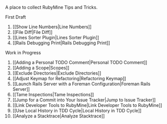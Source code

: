 A place to collect RubyMine Tips and Tricks.

First Draft

1. [[Show Line Numbers|Line Numbers]]
1. [[File Diff|File Diff]]
1. [[Lines Sorter Plugin|Lines Sorter Plugin]]
1. [[Rails Debugging Print|Rails Debugging Print]]

Work in Progress

1. [[Adding a Personal TODO Comment|Personal TODO Comment]]
1. [[Adding a Scope|Scopes]]
1. [[Exclude Directories|Exclude Directories]]
1. [[Adjust Keymap for Refactoring|Refactoring Keymap]]
1. [[Launch Rails Server with a Foreman Configuration|Foreman Rails Server]]
1. [[Tame Inspections|Tame Inspections]]
1. [[Jump for a Commit into Your Issue Tracker|Jump to Issue Tracker]]
1. [[Link Developer Tools to RubyMine|Link Developer Tools to RubyMine]]
1. [[Use Local History in TDD Cycle|Local History in TDD Cycle]]
1. [[Analyze a Stacktrace|Analyze Stacktrace]]
